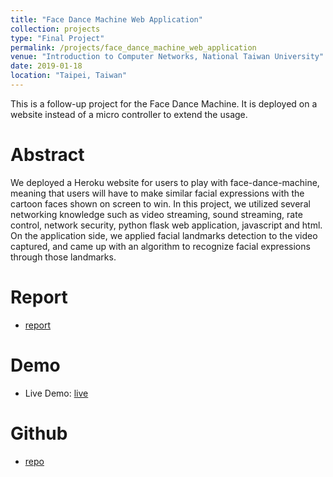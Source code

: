 ```yaml
---
title: "Face Dance Machine Web Application"
collection: projects
type: "Final Project"
permalink: /projects/face_dance_machine_web_application
venue: "Introduction to Computer Networks, National Taiwan University"
date: 2019-01-18
location: "Taipei, Taiwan"
---
```


This is a follow-up project for the Face Dance Machine. It is deployed on a website instead of a micro controller to extend the usage.

Abstract
======
We deployed a Heroku website for users to play with face-dance-machine, 
meaning that users will have to make similar facial expressions with the cartoon faces shown on screen to win. 
In this project, we utilized several networking knowledge such as video streaming, sound streaming, rate control, 
network security, python flask web application, javascript and html. 
On the application side, we applied facial landmarks detection to the video captured, 
and came up with an algorithm to recognize facial expressions through those landmarks.

Report
======
* [report](http://evamo0508.github.io/files/2019Spring-introduction_to_computer_network-FaceDanceMachine.pdf)

Demo 
======
* Live Demo: [live](http://stark-badlands-83896.herokuapp.com)

Github
=====
* [repo](https://github.com/evamo0508/Face-Dance-Machine-python-webcam-flask)
